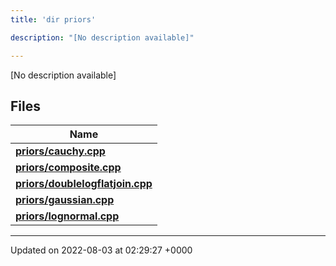 ```yaml
---
title: 'dir priors'

description: "[No description available]"

---
```







[No description available]

## Files

| Name           |
| -------------- |
| **[priors/cauchy.cpp](/documentation/code/colliderbit_development/files/cauchy_8cpp/#file-cauchy.cpp)**  |
| **[priors/composite.cpp](/documentation/code/colliderbit_development/files/composite_8cpp/#file-composite.cpp)**  |
| **[priors/doublelogflatjoin.cpp](/documentation/code/colliderbit_development/files/doublelogflatjoin_8cpp/#file-doublelogflatjoin.cpp)**  |
| **[priors/gaussian.cpp](/documentation/code/colliderbit_development/files/gaussian_8cpp/#file-gaussian.cpp)**  |
| **[priors/lognormal.cpp](/documentation/code/colliderbit_development/files/lognormal_8cpp/#file-lognormal.cpp)**  |






-------------------------------

Updated on 2022-08-03 at 02:29:27 +0000
